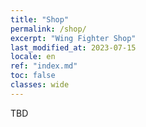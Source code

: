 ```yaml
---
title: "Shop"
permalink: /shop/
excerpt: "Wing Fighter Shop"
last_modified_at: 2023-07-15
locale: en
ref: "index.md"
toc: false
classes: wide
---
```


TBD